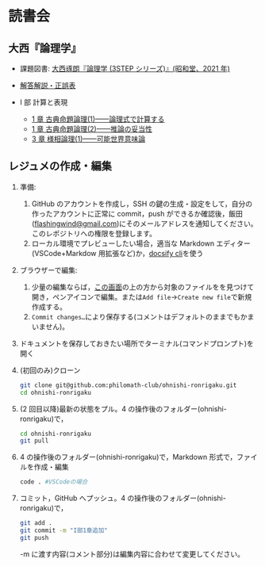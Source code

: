 # 読書会

## 大西『論理学』

- 課題図書: [大西琢朗『論理学 (3STEP シリーズ)』(昭和堂、2021 年)](https://www.amazon.co.jp/dp/4812221048)
- [解答解説・正誤表](https://sites.google.com/site/onishitakuro/writing/3step-logic)

- I 部 計算と表現
  - [1 章 古典命題論理(1)——論理式で計算する](<I部 計算と表現-1.1>)
  - [1 章 古典命題論理(2)——推論の妥当性](<I部 計算と表現-1.2>)
  - [3 章 様相論理(1)——可能世界意味論](<I部 計算と表現-1.3>)

## レジュメの作成・編集

1. 準備:
   1. GitHub のアカウントを作成し，SSH の鍵の生成・設定をして，自分の作ったアカウントに正常に commit，push ができるか確認後，飯田(<flashingwind@gmail.com>)にそのメールアドレスを通知してください。このレポジトリへの権限を登録します。
   1. ローカル環境でプレビューしたい場合，適当な Markdown エディター(VSCode+Markdow 用拡張など)か，[docsify cli](https://github.com/docsifyjs/docsify-cli)を使う
2. ブラウザーで編集:
   1. 少量の編集ならば，[この画面](https://github.com/philomath-club/ohnishi-ronrigaku)の上の方から対象のファイルをを見つけて開き，ペンアイコンで編集。または`Add file`→`Create new file`で新規作成する。
   2. `Commit changes…`により保存する(コメントはデフォルトのままでもかまいません)。
3. ドキュメントを保存しておきたい場所でターミナル(コマンドプロンプト)を開く
4. (初回のみ)クローン

   ```bash
   git clone git@github.com:philomath-club/ohnishi-ronrigaku.git
   cd ohnishi-ronrigaku
   ```

5. (2 回目以降)最新の状態をプル。4 の操作後のフォルダー(ohnishi-ronrigaku)で，

   ```bash
   cd ohnishi-ronrigaku
   git pull
   ```

6. 4 の操作後のフォルダー(ohnishi-ronrigaku)で，Markdown 形式で，ファイルを作成・編集

   ```bash
   code . #VSCodeの場合
   ```

7. コミット，GitHub へプッシュ。4 の操作後のフォルダー(ohnishi-ronrigaku)で，

   ```bash
   git add .
   git commit -m "I部1章追加"
   git push
   ```

   -m に渡す内容(コメント部分)は編集内容に合わせて変更してください。
